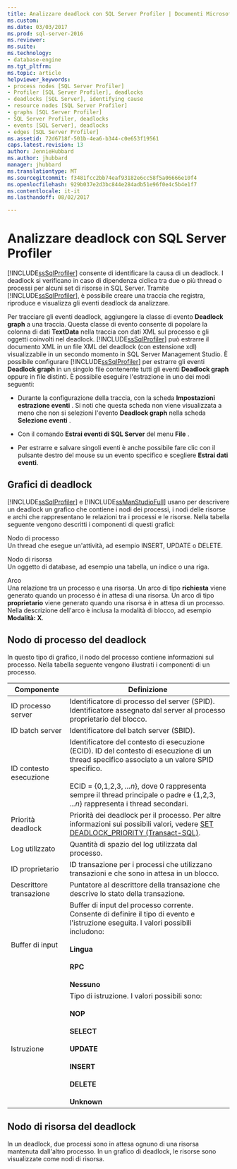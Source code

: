 ```yaml
---
title: Analizzare deadlock con SQL Server Profiler | Documenti Microsoft
ms.custom: 
ms.date: 03/03/2017
ms.prod: sql-server-2016
ms.reviewer: 
ms.suite: 
ms.technology:
- database-engine
ms.tgt_pltfrm: 
ms.topic: article
helpviewer_keywords:
- process nodes [SQL Server Profiler]
- Profiler [SQL Server Profiler], deadlocks
- deadlocks [SQL Server], identifying cause
- resource nodes [SQL Server Profiler]
- graphs [SQL Server Profiler]
- SQL Server Profiler, deadlocks
- events [SQL Server], deadlocks
- edges [SQL Server Profiler]
ms.assetid: 72d6718f-501b-4ea6-b344-c0e653f19561
caps.latest.revision: 13
author: JennieHubbard
ms.author: jhubbard
manager: jhubbard
ms.translationtype: MT
ms.sourcegitcommit: f3481fcc2bb74eaf93182e6cc58f5a06666e10f4
ms.openlocfilehash: 929b037e2d3bc844e284adb51e96f0e4c5b4e1f7
ms.contentlocale: it-it
ms.lasthandoff: 08/02/2017

---
```

# <a name="analyze-deadlocks-with-sql-server-profiler"></a>Analizzare deadlock con SQL Server Profiler
  [!INCLUDE[ssSqlProfiler](../../includes/sssqlprofiler-md.md)] consente di identificare la causa di un deadlock. I deadlock si verificano in caso di dipendenza ciclica tra due o più thread o processi per alcuni set di risorse in SQL Server. Tramite [!INCLUDE[ssSqlProfiler](../../includes/sssqlprofiler-md.md)], è possibile creare una traccia che registra, riproduce e visualizza gli eventi deadlock da analizzare.  
  
 Per tracciare gli eventi deadlock, aggiungere la classe di evento **Deadlock graph** a una traccia. Questa classe di evento consente di popolare la colonna di dati **TextData** nella traccia con dati XML sul processo e gli oggetti coinvolti nel deadlock. [!INCLUDE[ssSqlProfiler](../../includes/sssqlprofiler-md.md)] può estrarre il documento XML in un file XML del deadlock (con estensione xdl) visualizzabile in un secondo momento in SQL Server Management Studio. È possibile configurare [!INCLUDE[ssSqlProfiler](../../includes/sssqlprofiler-md.md)] per estrarre gli eventi **Deadlock graph** in un singolo file contenente tutti gli eventi **Deadlock graph** oppure in file distinti. È possibile eseguire l'estrazione in uno dei modi seguenti:  
  
-   Durante la configurazione della traccia, con la scheda **Impostazioni estrazione eventi** . Si noti che questa scheda non viene visualizzata a meno che non si selezioni l'evento **Deadlock graph** nella scheda **Selezione eventi** .  
  
-   Con il comando **Estrai eventi di SQL Server** del menu **File** .  
  
-   Per estrarre e salvare singoli eventi è anche possibile fare clic con il pulsante destro del mouse su un evento specifico e scegliere **Estrai dati eventi**.  
  
## <a name="deadlock-graphs"></a>Grafici di deadlock  
 [!INCLUDE[ssSqlProfiler](../../includes/sssqlprofiler-md.md)] e [!INCLUDE[ssManStudioFull](../../includes/ssmanstudiofull-md.md)] usano per descrivere un deadlock un grafico che contiene i nodi dei processi, i nodi delle risorse e archi che rappresentano le relazioni tra i processi e le risorse. Nella tabella seguente vengono descritti i componenti di questi grafici:  
  
 Nodo di processo  
 Un thread che esegue un'attività, ad esempio INSERT, UPDATE o DELETE.  
  
 Nodo di risorsa  
 Un oggetto di database, ad esempio una tabella, un indice o una riga.  
  
 Arco  
 Una relazione tra un processo e una risorsa. Un arco di tipo **richiesta** viene generato quando un processo è in attesa di una risorsa. Un arco di tipo **proprietario** viene generato quando una risorsa è in attesa di un processo. Nella descrizione dell'arco è inclusa la modalità di blocco, ad esempio **Modalità: X**.  
  
## <a name="deadlock-process-node"></a>Nodo di processo del deadlock  
 In questo tipo di grafico, il nodo del processo contiene informazioni sul processo. Nella tabella seguente vengono illustrati i componenti di un processo.  
  
|Componente|Definizione|  
|---------------|----------------|  
|ID processo server|Identificatore di processo del server (SPID). Identificatore assegnato dal server al processo proprietario del blocco.|  
|ID batch server|Identificatore del batch server (SBID).|  
|ID contesto esecuzione|Identificatore del contesto di esecuzione (ECID). ID del contesto di esecuzione di un thread specifico associato a un valore SPID specifico.<br /><br /> ECID = {0,1,2,3, *...n*}, dove 0 rappresenta sempre il thread principale o padre e {1,2,3, *...n*} rappresenta i thread secondari.|  
|Priorità deadlock|Priorità dei deadlock per il processo. Per altre informazioni sui possibili valori, vedere [SET DEADLOCK_PRIORITY &#40;Transact-SQL&#41;](../../t-sql/statements/set-deadlock-priority-transact-sql.md).|  
|Log utilizzato|Quantità di spazio del log utilizzata dal processo.|  
|ID proprietario|ID transazione per i processi che utilizzano transazioni e che sono in attesa in un blocco.|  
|Descrittore transazione|Puntatore al descrittore della transazione che descrive lo stato della transazione.|  
|Buffer di input|Buffer di input del processo corrente. Consente di definire il tipo di evento e l'istruzione eseguita. I valori possibili includono:<br /><br /> **Lingua**<br /><br /> **RPC**<br /><br /> **Nessuno**|  
|Istruzione|Tipo di istruzione. I valori possibili sono:<br /><br /> **NOP**<br /><br /> **SELECT**<br /><br /> **UPDATE**<br /><br /> **INSERT**<br /><br /> **DELETE**<br /><br /> **Unknown**|  
  
## <a name="deadlock-resource-node"></a>Nodo di risorsa del deadlock  
 In un deadlock, due processi sono in attesa ognuno di una risorsa mantenuta dall'altro processo. In un grafico di deadlock, le risorse sono visualizzate come nodi di risorsa.  
  
  
